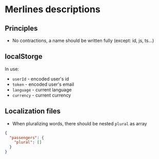 # Merlines descriptions

## Principles

- No contractions, a name should be written fully (except: id, js, ts...)

## localStorge

In use:

- `userId` - encoded user's id
- `token` - encoded user's email
- `language` - current language
- `currency` - current currency

## Localization files

- When pluralizing words, there should be nested `plural` as array

```json
{
  "passengers": {
    "plural": []
  }
}
```
